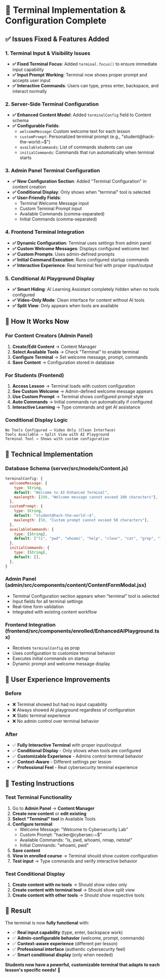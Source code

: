 # 🚀 Terminal Implementation & Configuration Complete

## ✅ **Issues Fixed & Features Added**

### **1. Terminal Input & Visibility Issues**

- **✅ Fixed Terminal Focus**: Added `terminal.focus()` to ensure immediate input capability
- **✅ Input Prompt Working**: Terminal now shows proper prompt and accepts user input
- **✅ Interactive Commands**: Users can type, press enter, backspace, and interact normally

### **2. Server-Side Terminal Configuration**

- **✅ Enhanced Content Model**: Added `terminalConfig` field to Content schema
- **✅ Configurable Fields**:
  - `welcomeMessage`: Custom welcome text for each lesson
  - `customPrompt`: Personalized terminal prompt (e.g., "student@hack-the-world:~$")
  - `availableCommands`: List of commands students can use
  - `initialCommands`: Commands that run automatically when terminal starts

### **3. Admin Panel Terminal Configuration**

- **✅ New Configuration Section**: Added "Terminal Configuration" in content creation
- **✅ Conditional Display**: Only shows when "terminal" tool is selected
- **✅ User-Friendly Fields**:
  - Terminal Welcome Message input
  - Custom Terminal Prompt input
  - Available Commands (comma-separated)
  - Initial Commands (comma-separated)

### **4. Frontend Terminal Integration**

- **✅ Dynamic Configuration**: Terminal uses settings from admin panel
- **✅ Custom Welcome Messages**: Displays configured welcome text
- **✅ Custom Prompts**: Uses admin-defined prompts
- **✅ Initial Command Execution**: Runs configured startup commands
- **✅ Interactive Experience**: Real terminal feel with proper input/output

### **5. Conditional AI Playground Display**

- **✅ Smart Hiding**: AI Learning Assistant completely hidden when no tools configured
- **✅ Video-Only Mode**: Clean interface for content without AI tools
- **✅ Split View**: Only appears when tools are available

## 🎯 **How It Works Now**

### **For Content Creators (Admin Panel)**

1. **Create/Edit Content** → Content Manager
2. **Select Available Tools** → Check "Terminal" to enable terminal
3. **Configure Terminal** → Set welcome message, prompt, commands
4. **Save Content** → Configuration stored in database

### **For Students (Frontend)**

1. **Access Lesson** → Terminal loads with custom configuration
2. **See Custom Welcome** → Admin-defined welcome message appears
3. **Use Custom Prompt** → Terminal shows configured prompt style
4. **Auto Commands** → Initial commands run automatically if configured
5. **Interactive Learning** → Type commands and get AI assistance

### **Conditional Display Logic**

```
No Tools Configured → Video Only (Clean Interface)
Tools Available → Split View with AI Playground
Terminal Tool → Shows with custom configuration
```

## 🔧 **Technical Implementation**

### **Database Schema (server/src/models/Content.js)**

```javascript
terminalConfig: {
  welcomeMessage: {
    type: String,
    default: "Welcome to AI-Enhanced Terminal",
    maxlength: [200, "Welcome message cannot exceed 200 characters"],
  },
  customPrompt: {
    type: String,
    default: "student@hack-the-world:~$",
    maxlength: [50, "Custom prompt cannot exceed 50 characters"],
  },
  availableCommands: {
    type: [String],
    default: ["ls", "pwd", "whoami", "help", "clear", "cat", "grep", "find", "ps", "netstat"],
  },
  initialCommands: {
    type: [String],
    default: [],
  },
}
```

### **Admin Panel (admin/src/components/content/ContentFormModal.jsx)**

- Terminal Configuration section appears when "terminal" tool is selected
- Input fields for all terminal settings
- Real-time form validation
- Integrated with existing content workflow

### **Frontend Integration (frontend/src/components/enrolled/EnhancedAIPlayground.tsx)**

- Receives `terminalConfig` as prop
- Uses configuration to customize terminal behavior
- Executes initial commands on startup
- Dynamic prompt and welcome message display

## 🎉 **User Experience Improvements**

### **Before**

- ❌ Terminal showed but had no input capability
- ❌ Always showed AI playground regardless of configuration
- ❌ Static terminal experience
- ❌ No admin control over terminal behavior

### **After**

- ✅ **Fully Interactive Terminal** with proper input/output
- ✅ **Conditional Display** - Only shows when tools are configured
- ✅ **Customizable Experience** - Admins control terminal behavior
- ✅ **Context-Aware** - Different settings per lesson
- ✅ **Professional Feel** - Real cybersecurity terminal experience

## 📝 **Testing Instructions**

### **Test Terminal Functionality**

1. Go to **Admin Panel** → **Content Manager**
2. **Create new content** or **edit existing**
3. **Select "Terminal" tool** in Available Tools
4. **Configure terminal**:
   - Welcome Message: "Welcome to Cybersecurity Lab"
   - Custom Prompt: "hacker@cybersec:~$"
   - Available Commands: "ls, pwd, whoami, nmap, netstat"
   - Initial Commands: "whoami, pwd"
5. **Save content**
6. **View in enrolled course** → Terminal should show custom configuration
7. **Test input** → Type commands and verify interactive behavior

### **Test Conditional Display**

1. **Create content with no tools** → Should show video only
2. **Create content with terminal tool** → Should show split view
3. **Create content with other tools** → Should show respective tools

## 🚀 **Result**

The terminal is now **fully functional** with:

- ✅ **Real input capability** (type, enter, backspace work)
- ✅ **Admin-configurable behavior** (welcome, prompt, commands)
- ✅ **Context-aware experience** (different per lesson)
- ✅ **Professional interface** (authentic cybersecurity feel)
- ✅ **Smart conditional display** (only when needed)

**Students now have a powerful, customizable terminal that adapts to each lesson's specific needs!** 🎯
